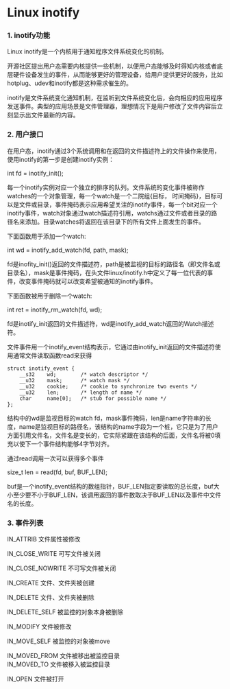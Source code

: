 # Linux inotify

### 1. inotify功能

Linux inotify是一个内核用于通知程序文件系统变化的机制。

开源社区提出用户态需要内核提供一些机制，以便用户态能够及时得知内核或者底层硬件设备发生的事件，从而能够更好的管理设备，给用户提供更好的服务，比如hotplug、udev和inotify都是这种需求催生的。

inotify是文件系统变化通知机制，在监听到文件系统变化后，会向相应的应用程序发送事件。典型的应用场景是文件管理器，理想情况下是用户修改了文件内容后立刻显示出文件最新的内容。

### 2. 用户接口

在用户态，inotify通过3个系统调用和在返回的文件描述符上的文件操作来使用，使用inotify的第一步是创建inotify实例：

int fd = inotify\_init();

每一个inotify实例对应一个独立的排序的队列。文件系统的变化事件被称作watches的一个对象管理，每一个watch是一个二院组{目标， 时间掩码}，目标可以是文件或目录，事件掩码表示应用希望关注的inotify事件，每一个bit对应一个inotify事件，watch对象通过watch描述符引用，watchs通过文件或者目录的路径名来添加。目录watches将返回在该目录下的所有文件上面发生的事件。

下面函数用于添加一个watch:

int wd = inotify\_add\_watch(fd, path, mask);

fd是inofity\_init()返回的文件描述符，path是被监视的目标的路径名（即文件名或目录名），mask是事件掩码，在头文件linux/inotify.h中定义了每一位代表的事件，改变事件掩码就可以改变希望被通知的inotify事件。

下面函数被用于删除一个watch:

int ret = inotify\_rm\_watch(fd, wd);

fd是inotify\_init返回的文件描述符，wd是inotify\_add\_watch返回的Watch描述符。

文件事件用一个inotify\_event结构表示，它通过由inotify\_init返回的文件描述符使用通常文件读取函数read来获得

```
struct inotify_event {
    __s32    wd;        /* watch descriptor */
    __u32    mask;      /* watch mask */
    __u32    cookie;    /* cookie to synchronize two events */
    __u32    len;       /* length of name */
    char     name[0];   /* stub for possible name */
};
```

结构中的wd是监视目标的watch fd，mask事件掩码，len是name字符串的长度，name是监视目标的路径名，该结构的name字段为一个桩，它只是为了用户方面引用文件名，文件名是变长的，它实际紧跟在该结构的后面，文件名将被0填充以使下一个事件结构能够4字节对齐。

通过read调用一次可以获得多个事件

size\_t len = read(fd, buf, BUF\_LEN);

buf是一个inotify\_event结构的数组指针，BUF\_LEN指定要读取的总长度，buf大小至少要不小于BUF\_LEN，该调用返回的事件数取决于BUF\_LEN以及事件中文件名的长度。

### 3. 事件列表

IN\_ATTRIB 文件属性被修改

IN\_CLOSE\_WRITE 可写文件被关闭

IN\_CLOSE\_NOWRITE 不可写文件被关闭

IN\_CREATE 文件、文件夹被创建

IN\_DELETE 文件、文件夹被删除

IN\_DELETE\_SELF 被监控的对象本身被删除

IN\_MODIFY 文件被修改

IN\_MOVE\_SELF 被监控的对象被move

IN\_MOVED\_FROM 文件被移出被监控目录\
IN\_MOVED\_TO 文件被移入被监控目录

IN\_OPEN 文件被打开



